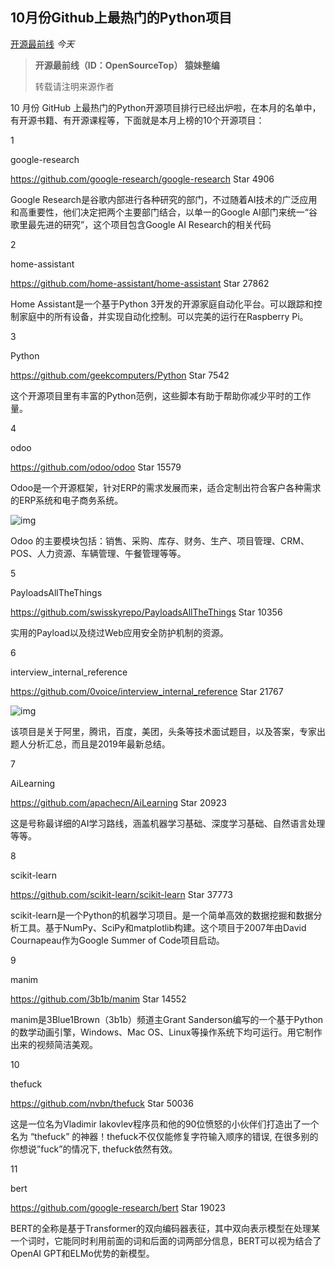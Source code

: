 ## 10月份Github上最热门的Python项目

[开源最前线](javascript:void(0);) *今天*

> **开源最前线（ID：OpenSourceTop） 猿妹整编**
>
> 转载请注明来源作者



10 月份 GitHub 上最热门的Python开源项目排行已经出炉啦，在本月的名单中，有开源书籍、有开源课程等，下面就是本月上榜的10个开源项目：





1

google-research

https://github.com/google-research/google-research Star 4906



Google Research是谷歌内部进行各种研究的部门，不过随着AI技术的广泛应用和高重要性，他们决定把两个主要部门结合，以单一的Google AI部门来统一“谷歌里最先进的研究”，这个项目包含Google AI Research的相关代码





2

home-assistant

https://github.com/home-assistant/home-assistant Star 27862



Home Assistant是一个基于Python 3开发的开源家庭自动化平台。可以跟踪和控制家庭中的所有设备，并实现自动化控制。可以完美的运行在Raspberry Pi。





3

Python

https://github.com/geekcomputers/Python Star 7542



这个开源项目里有丰富的Python范例，这些脚本有助于帮助你减少平时的工作量。





4

odoo

https://github.com/odoo/odoo Star 15579



Odoo是一个开源框架，针对ERP的需求发展而来，适合定制出符合客户各种需求的ERP系统和电子商务系统。



![img](https://mmbiz.qpic.cn/mmbiz_png/kOTNkic5gVBHsIkBHibYgQD0pA8lgKdqbiaNGnr6FoKTIN7dHL4xsvfjEBWrUGicYiaAIt4KI1O8othpbBB4icL3bWsw/640?wx_fmt=png&tp=webp&wxfrom=5&wx_lazy=1&wx_co=1)



Odoo 的主要模块包括：销售、采购、库存、财务、生产、项目管理、CRM、POS、人力资源、车辆管理、午餐管理等等。





5

PayloadsAllTheThings

https://github.com/swisskyrepo/PayloadsAllTheThings Star 10356



实用的Payload以及绕过Web应用安全防护机制的资源。





6

interview_internal_reference



https://github.com/0voice/interview_internal_reference Star 21767



![img](https://mmbiz.qpic.cn/mmbiz_png/kOTNkic5gVBERujviaplJ0gKRMMicdib3jiblJk7uQNlYqxRj5DdKZ3hgJ03VJcFgbBcdYDE8N6FmusaShZ8tEs4Rcg/640?wx_fmt=png&tp=webp&wxfrom=5&wx_lazy=1&wx_co=1)



该项目是关于阿里，腾讯，百度，美团，头条等技术面试题目，以及答案，专家出题人分析汇总，而且是2019年最新总结。





7

AiLearning

https://github.com/apachecn/AiLearning Star 20923



这是号称最详细的AI学习路线，涵盖机器学习基础、深度学习基础、自然语言处理等等。





8

scikit-learn

https://github.com/scikit-learn/scikit-learn Star 37773



scikit-learn是一个Python的机器学习项目。是一个简单高效的数据挖掘和数据分析工具。基于NumPy、SciPy和matplotlib构建。这个项目于2007年由David Cournapeau作为Google Summer of Code项目启动。





9

manim

https://github.com/3b1b/manim Star 14552



manim是3Blue1Brown（3b1b）频道主Grant Sanderson编写的一个基于Python的数学动画引擎，Windows、Mac OS、Linux等操作系统下均可运行。用它制作出来的视频简洁美观。





10

thefuck

https://github.com/nvbn/thefuck Star 50036



这是一位名为Vladimir Iakovlev程序员和他的90位愤怒的小伙伴们打造出了一个名为 “thefuck” 的神器！thefuck不仅仅能修复字符输入顺序的错误, 在很多别的你想说”fuck”的情况下, thefuck依然有效。





11

bert

https://github.com/google-research/bert Star 19023



BERT的全称是基于Transformer的双向编码器表征，其中双向表示模型在处理某一个词时，它能同时利用前面的词和后面的词两部分信息，BERT可以视为结合了OpenAI GPT和ELMo优势的新模型。